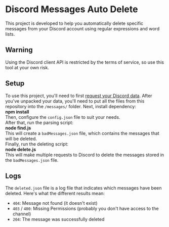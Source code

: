 # Discord Messages Auto Delete
This project is developed to help you automatically delete specific messages from your Discord account using regular expressions and word lists.
## Warning
Using the Discord client API is restricted by the terms of service, so use this tool at your own risk.
## Setup
To use this project, you'll need to first [request your Discord data](https://support.discord.com/hc/en-us/articles/360004957991-Your-Discord-Data-Package). After you've unpacked your data, you'll need to put all the files from this repository into the `/messages/` folder.
Next, install dependency:<br>
**npm install**<br>
Then, configure the `config.json` file to suit your needs.<br>
After that, run the parsing script:<br>
**node find.js**<br>
This will create a `badMessages.json` file, which contains the messages that will be deleted.<br>
Finally, run the deleting script:<br>
**node delete.js**<br>
This will make multiple requests to Discord to delete the messages stored in the `badMessages.json` file.
## Logs
The `deleted.json` file is a log file that indicates which messages have been deleted. Here's what the different results mean:
- `404`: Message not found (it doesn't exist)
- `403` / `400`: Missing Permissions (probably you don't have access to the channel)
- `204`: The message was successfully deleted
